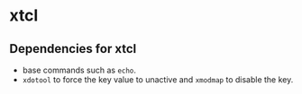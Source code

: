 # xtcl

## Dependencies for xtcl
- base commands such as `echo`.
- `xdotool` to force the key value to unactive and `xmodmap` to disable the key.
